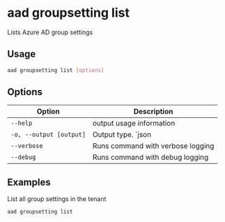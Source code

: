 # aad groupsetting list

Lists Azure AD group settings

## Usage

```sh
aad groupsetting list [options]
```

## Options

Option|Description
------|-----------
`--help`|output usage information
`-o, --output [output]`|Output type. `json|text`. Default `text`
`--verbose`|Runs command with verbose logging
`--debug`|Runs command with debug logging

## Examples

List all group settings in the tenant

```sh
aad groupsetting list
```